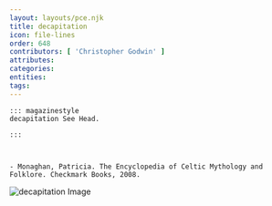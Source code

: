 ```yaml
---
layout: layouts/pce.njk
title: decapitation
icon: file-lines
order: 648
contributors: [ 'Christopher Godwin' ]
attributes:
categories:
entities:
tags:
---
```

``` tab [group1:Info]
::: magazinestyle
decapitation See Head.

:::
```
``` tab [group1:Attributes]
```
``` tab [group1:Entities]
```
``` tab [group1:Sources]
- Monaghan, Patricia. The Encyclopedia of Celtic Mythology and Folklore. Checkmark Books, 2008.
```
![decapitation Image](['https://upload.wikimedia.org/wikipedia/commons/thumb/c/cf/Decapitaci%C3%B3n_de_San_Pablo_-_Simonet_-_1887.jpg/1200px-Decapitaci%C3%B3n_de_San_Pablo_-_Simonet_-_1887.jpg'])
